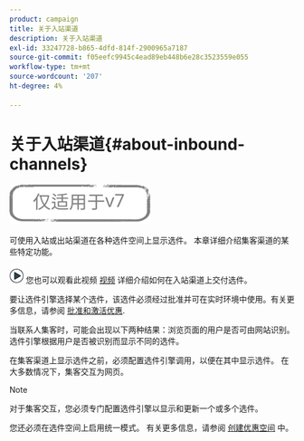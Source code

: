 ```yaml
---
product: campaign
title: 关于入站渠道
description: 关于入站渠道
exl-id: 33247728-b865-4dfd-814f-2900965a7187
source-git-commit: f05eefc9945c4ead89eb448b6e28c3523559e055
workflow-type: tm+mt
source-wordcount: '207'
ht-degree: 4%

---
```


# 关于入站渠道{#about-inbound-channels}

![](../../assets/v7-only.svg)

可使用入站或出站渠道在各种选件空间上显示选件。 本章详细介绍集客渠道的某些特定功能。

![](assets/do-not-localize/how-to-video.png) 您也可以观看此视频 [视频](https://helpx.adobe.com/campaign/classic/how-to/deliver-an-offer-on-inbound-channel-in-acv6.html) 详细介绍如何在入站渠道上交付选件。

要让选件引擎选择某个选件，该选件必须经过批准并可在实时环境中使用。有关更多信息，请参阅 [批准和激活优惠](../../interaction/using/approving-and-activating-an-offer.md).

当联系人集客时，可能会出现以下两种结果：浏览页面的用户是否可由网站识别。 选件引擎根据用户是否被识别而显示不同的选件。

在集客渠道上显示选件之前，必须配置选件引擎调用，以便在其中显示选件。 在大多数情况下，集客交互为网页。

>[!NOTE]
>
>对于集客交互，您必须专门配置选件引擎以显示和更新一个或多个选件。
>
>您还必须在选件空间上启用统一模式。 有关更多信息，请参阅 [创建优惠空间](../../interaction/using/creating-offer-spaces.md) 中。
